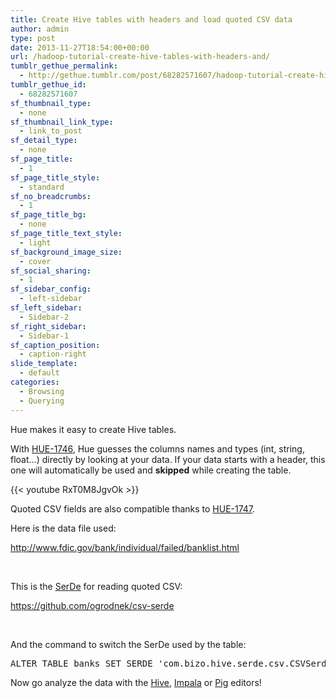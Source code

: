 ```yaml
---
title: Create Hive tables with headers and load quoted CSV data
author: admin
type: post
date: 2013-11-27T18:54:00+00:00
url: /hadoop-tutorial-create-hive-tables-with-headers-and/
tumblr_gethue_permalink:
  - http://gethue.tumblr.com/post/68282571607/hadoop-tutorial-create-hive-tables-with-headers-and
tumblr_gethue_id:
  - 68282571607
sf_thumbnail_type:
  - none
sf_thumbnail_link_type:
  - link_to_post
sf_detail_type:
  - none
sf_page_title:
  - 1
sf_page_title_style:
  - standard
sf_no_breadcrumbs:
  - 1
sf_page_title_bg:
  - none
sf_page_title_text_style:
  - light
sf_background_image_size:
  - cover
sf_social_sharing:
  - 1
sf_sidebar_config:
  - left-sidebar
sf_left_sidebar:
  - Sidebar-2
sf_right_sidebar:
  - Sidebar-1
sf_caption_position:
  - caption-right
slide_template:
  - default
categories:
  - Browsing
  - Querying
---
```


<p id="docs-internal-guid-69d034aa-9ae7-82e8-1c00-5068cd66771e">
  Hue makes it easy to create Hive tables.
</p>

With [HUE-1746][1], Hue guesses the columns names and types (int, string, float…) directly by looking at your data. If your data starts with a header, this one will automatically be used and **skipped** while creating the table.

{{< youtube RxT0M8JgvOk >}}

Quoted CSV fields are also compatible thanks to [HUE-1747][2].

Here is the data file used:

<http://www.fdic.gov/bank/individual/failed/banklist.html>

&nbsp;

<span>This is the </span>[<span>SerDe</span>][3] <span>for reading quoted CSV:</span>

<https://github.com/ogrodnek/csv-serde>

&nbsp;

<span>And the command to switch the SerDe used by the table:</span>

<pre class="code">ALTER TABLE banks SET SERDE 'com.bizo.hive.serde.csv.CSVSerde'</pre>

<span>Now go analyze the data with the </span>[<span>Hive</span>][4]<span>, </span>[<span>Impala</span>][5] <span>or </span>[<span>Pig</span>][6] <span>editors!</span>

[1]: https://issues.cloudera.org/browse/HUE-1746
[2]: https://issues.cloudera.org/browse/HUE-1747
[3]: https://cwiki.apache.org/confluence/display/Hive/SerDe
[4]: http://gethue.tumblr.com/post/64916325309/hadoop-tutorial-hive-query-editor-with-hiveserver2-and
[5]: http://gethue.tumblr.com/post/62452792255/fast-sql-with-the-impala-query-editor
[6]: http://gethue.tumblr.com/post/64707633719/hadoop-tutorial-use-pig-and-hive-with-hbase
